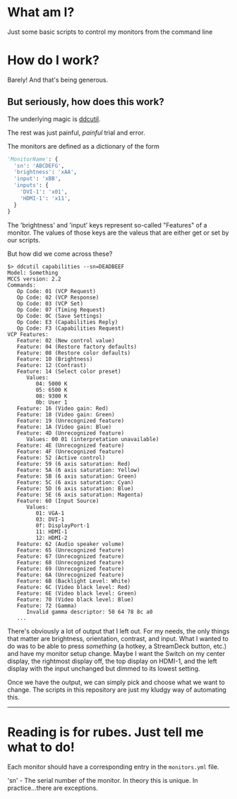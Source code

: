 # What am I?
Just some basic scripts to control my monitors from the command line

# How do I work?
Barely! And that's being generous. 

## But seriously, how does this work?

The underlying magic is [ddcutil](https://www.ddcutil.com/).

The rest was just painful, *painful* trial and error.

The monitors are defined as a dictionary of the form
```python
'MonitorName': {
  'sn': 'ABCDEFG',
  'brightness': 'xAA',
  'input': 'xBB',
  'inputs': {
    'DVI-1': 'x01',
    'HDMI-1': 'x11',
  }
}
```
The 'brightness' and 'input' keys represent so-called "Features" of a monitor. The values of those keys are the valeus that are either get or set by our scripts. 

But how did we come across these?

```shell
$> ddcutil capabilities --sn=DEADBEEF
Model: Something
MCCS version: 2.2
Commands:
   Op Code: 01 (VCP Request)
   Op Code: 02 (VCP Response)
   Op Code: 03 (VCP Set)
   Op Code: 07 (Timing Request)
   Op Code: 0C (Save Settings)
   Op Code: E3 (Capabilities Reply)
   Op Code: F3 (Capabilities Request)
VCP Features:
   Feature: 02 (New control value)
   Feature: 04 (Restore factory defaults)
   Feature: 08 (Restore color defaults)
   Feature: 10 (Brightness)
   Feature: 12 (Contrast)
   Feature: 14 (Select color preset)
      Values:
         04: 5000 K
         05: 6500 K
         08: 9300 K
         0b: User 1
   Feature: 16 (Video gain: Red)
   Feature: 18 (Video gain: Green)
   Feature: 19 (Unrecognized feature)
   Feature: 1A (Video gain: Blue)
   Feature: 4D (Unrecognized feature)
      Values: 00 01 (interpretation unavailable)
   Feature: 4E (Unrecognized feature)
   Feature: 4F (Unrecognized feature)
   Feature: 52 (Active control)
   Feature: 59 (6 axis saturation: Red)
   Feature: 5A (6 axis saturation: Yellow)
   Feature: 5B (6 axis saturation: Green)
   Feature: 5C (6 axis saturation: Cyan)
   Feature: 5D (6 axis saturation: Blue)
   Feature: 5E (6 axis saturation: Magenta)
   Feature: 60 (Input Source)
      Values:
         01: VGA-1
         03: DVI-1
         0f: DisplayPort-1
         11: HDMI-1
         12: HDMI-2
   Feature: 62 (Audio speaker volume)
   Feature: 65 (Unrecognized feature)
   Feature: 67 (Unrecognized feature)
   Feature: 68 (Unrecognized feature)
   Feature: 69 (Unrecognized feature)
   Feature: 6A (Unrecognized feature)
   Feature: 6B (Backlight Level: White)
   Feature: 6C (Video black level: Red)
   Feature: 6E (Video black level: Green)
   Feature: 70 (Video black level: Blue)
   Feature: 72 (Gamma)
      Invalid gamma descriptor: 50 64 78 8c a0
   ...
```

There's obviously a lot of output that I left out. For my needs, the only things that matter are brightness, orientation, contrast, and input. What I wanted to do was to be able to press *something* (a hotkey, a StreamDeck button, etc.) and have my monitor setup change. Maybe I want the Switch on my center display, the rightmost display off, the top display on HDMI-1, and the left display with the input unchanged but dimmed to its lowest setting. 

Once we have the output, we can simply pick and choose what we want to change. The scripts in this repository are just my kludgy way of automating this.

---

# Reading is for rubes. Just tell me what to do!

Each monitor should have a corresponding entry in the `monitors.yml` file. 

'sn' - The serial number of the monitor. In theory this is unique. In practice...there are exceptions.
